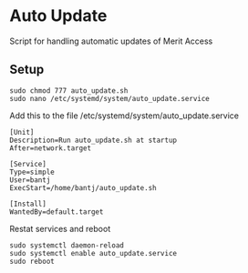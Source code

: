 # Auto Update
Script for handling automatic updates of Merit Access

## Setup
```
sudo chmod 777 auto_update.sh
sudo nano /etc/systemd/system/auto_update.service
```
Add this to the file /etc/systemd/system/auto_update.service
```
[Unit]
Description=Run auto_update.sh at startup
After=network.target

[Service]
Type=simple
User=bantj
ExecStart=/home/bantj/auto_update.sh

[Install]
WantedBy=default.target
```
Restat services and reboot
```
sudo systemctl daemon-reload
sudo systemctl enable auto_update.service
sudo reboot
```
